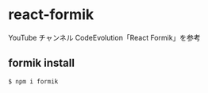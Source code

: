 # react-formik

YouTube チャンネル CodeEvolution「React Formik」を参考

## formik install

```
$ npm i formik
```
